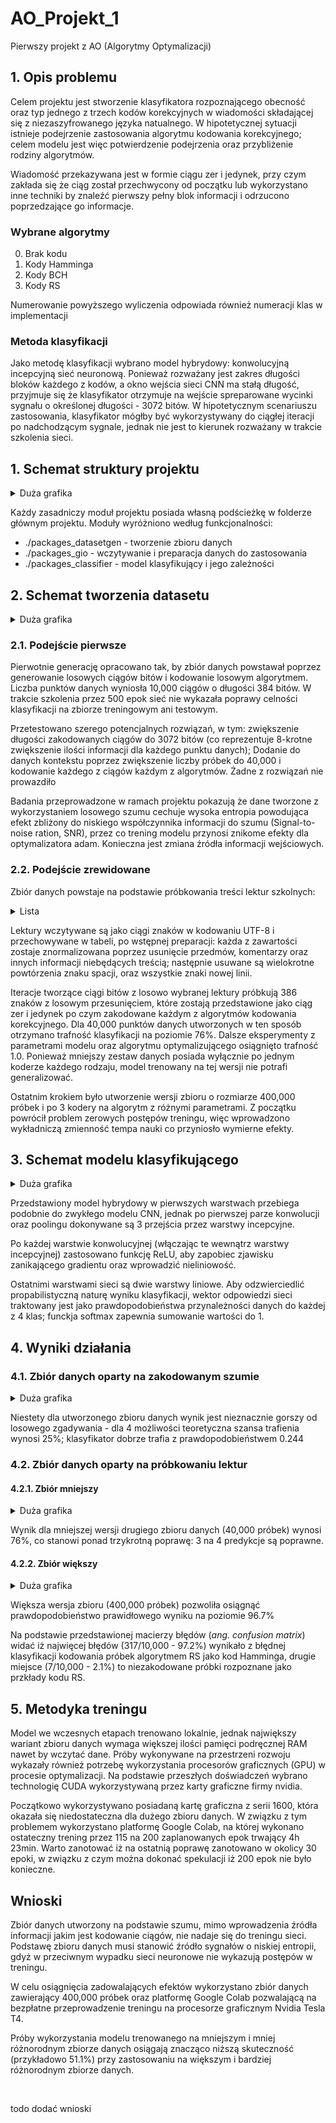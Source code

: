 # AO_Projekt_1
Pierwszy projekt z AO (Algorytmy Optymalizacji)

## 1. Opis problemu
<p>Celem projektu jest stworzenie klasyfikatora rozpoznającego obecność oraz typ jednego z trzech kodów korekcyjnych w wiadomości składającej się z niezaszyfrowanego języka natualnego. W hipotetycznej sytuacji istnieje podejrzenie zastosowania algorytmu kodowania korekcyjnego; celem modelu jest więc potwierdzenie podejrzenia oraz przybliżenie rodziny algorytmów.</p>
<p>Wiadomość przekazywana jest w formie ciągu zer i jedynek, przy czym zakłada się że ciąg został przechwycony od początku lub wykorzystano inne techniki by znaleźć pierwszy pełny blok informacji i odrzucono poprzedzające go informacje.</p>

### Wybrane algorytmy
<ol start='0'>
  <li>Brak kodu</li>
  <li>Kody Hamminga</li>
  <li>Kody BCH</li>
  <li>Kody RS</li>
</ol>

<p>Numerowanie powyższego wyliczenia odpowiada również numeracji klas w implementacji</p>

### Metoda klasyfikacji
Jako metodę klasyfikacji wybrano model hybrydowy: konwolucyjną incepcyjną sieć neuronową. Ponieważ rozważany jest zakres długości bloków każdego z kodów, a okno wejścia sieci CNN ma stałą długość, przyjmuje się że klasyfikator otrzymuje na wejście spreparowane wycinki sygnału o określonej długości - 3072 bitów. W hipotetycznym scenariuszu zastosowania, klasyfikator mógłby być wykorzystywany do ciągłej iteracji po nadchodzącym sygnale, jednak nie jest to kierunek rozważany w trakcie szkolenia sieci.

## 1. Schemat struktury projektu
<details>
  <summary>Duża grafika</summary>

  ![alt text](https://i.imgur.com/hsHuMpx.jpg)
</details>
<p>Każdy zasadniczy moduł projektu posiada własną podścieżkę w folderze głównym projektu. Moduły wyróżniono według funkcjonalności:</p>
<ul>
  <li>./packages_datasetgen - tworzenie zbioru danych</li>
  <li>./packages_gio - wczytywanie i preparacja danych do zastosowania</li>
  <li>./packages_classifier - model klasyfikujący i jego zależności</li>
</ul>

## 2. Schemat tworzenia datasetu
<details>
  <summary>Duża grafika</summary>

  ![alt text](https://i.imgur.com/sZKgmFN.png)
</details>

### 2.1. Podejście pierwsze
<p>Pierwotnie generację opracowano tak, by zbiór danych powstawał poprzez generowanie losowych ciągów bitów i kodowanie losowym algorytmem. Liczba punktów danych wyniosła 10,000 ciągów o długości 384 bitów. W trakcie szkolenia przez 500 epok sieć nie wykazała poprawy celności klasyfikacji na zbiorze treningowym ani testowym.<p>
<p>Przetestowano szerego potencjalnych rozwiązań, w tym: zwiększenie długości zakodowanych ciągów do 3072 bitów (co reprezentuje 8-krotne zwiększenie ilości informacji dla każdego punktu danych); Dodanie do danych kontekstu poprzez zwiększenie liczby próbek do 40,000 i kodowanie każdego z ciągów każdym z algorytmów. Żadne z rozwiązań nie prowazdiło</p>
<p>Badania przeprowadzone w ramach projektu pokazują że dane tworzone z wykorzystaniem losowego szumu cechuje wysoka entropia powodująca efekt zbliżony do niskiego współczynnika informacji do szumu (Signal-to-noise ration, SNR), przez co trening modelu przynosi znikome efekty dla optymalizatora adam. Konieczna jest zmiana źródła informacji wejściowych.</p>

### 2.2. Podejście zrewidowane
<p>Zbiór danych powstaje na podstawie próbkowania treści lektur szkolnych:</p>
<details>
  <summary>Lista</summary>
  <ul>
    <li>arystoteles - poetyka</li>
    <li>ave maria</li>
    <li>cassanova de seingalt - od kobiety do kobiety</li>
    <li>don kichot z la manchy</li>
    <li>dzieje tristana i izoldy</li>
    <li>giaur</li>
    <li>historia zoltej cizemki</li>
    <li>hoffmann - dziadek do orzechow</li>
    <li>homer - odyseja</li>
    <li>kariera nikodema dyzmy</li>
    <li>pan tadeusz</li>
    <li>przygody tomka sawyera</li>
    <li>quo vadis</li>
    <li>robinson crusoe</li>
    <li>rozprawa o metodzie</li>
    <li>spinoza - etyka</li>
    <li>syzyfowe prace</li>
    <li>tajemniczy ogrod</li>
    <li>w pustyni i w puszczy</li>
    <li>znachor</li>
  </ul>
</details>
<p>Lektury wczytywane są jako ciągi znaków w kodowaniu UTF-8 i przechowywane w tabeli, po wstępnej preparacji: każda z zawartości zostaje znormalizowana poprzez usunięcie przedmów, komentarzy oraz innych informacji niebędących treścią; następnie usuwane są wielokrotne powtórzenia znaku spacji, oraz wszystkie znaki nowej linii.</p>
<p>Iteracje tworzące ciągi bitów z losowo wybranej lektury próbkują 386 znaków z losowym przesunięciem, które zostają przedstawione jako ciąg zer i jedynek po czym zakodowane każdym z algorytmów kodowania korekcyjnego. Dla 40,000 punktów danych utworzonych w ten sposób otrzymano trafność klasyfikacji na poziomie 76%. Dalsze eksperymenty z parametrami modelu oraz algorytmu optymalizującego osiągnięto trafność 1.0. Ponieważ mniejszy zestaw danych posiada wyłącznie po jednym koderze każdego rodzaju, model trenowany na tej wersji nie potrafi generalizować.</p>
<p>Ostatnim krokiem było utworzenie wersji zbioru o rozmiarze 400,000 próbek i po 3 kodery na algorytm z różnymi parametrami. Z początku powrócił problem zerowych postępów treningu, więc wprowadzono wykładniczą zmienność tempa nauki co przyniosło wymierne efekty.</p>

## 3. Schemat modelu klasyfikującego
<details>
  <summary>Duża grafika</summary>

  ![alt text](https://i.imgur.com/6hfwQUJ.png)
</details>
<p>Przedstawiony model hybrydowy w pierwszych warstwach przebiega podobnie do zwykłego modelu CNN, jednak po pierwszej parze konwolucji oraz poolingu dokonywane są 3 przejścia przez warstwy incepcyjne.</p>
<p>Po każdej warstwie konwolucyjnej (włączając te wewnątrz warstwy incepcyjnej) zastosowano funkcję ReLU, aby zapobiec zjawisku zanikającego gradientu oraz wprowadzić nieliniowość.</p>
<p>Ostatnimi warstwami sieci są dwie warstwy liniowe. Aby odzwierciedlić propabilistyczną naturę wyniku klasyfikacji, wektor odpowiedzi sieci traktowany jest jako prawdopodobieństwa przynależności danych do każdej z 4 klas; funckja softmax zapewnia sumowanie wartości do 1.</p>

## 4. Wyniki działania
### 4.1. Zbiór danych oparty na zakodowanym szumie
<details>
  <summary>Duża grafika</summary>

  ![alt text](https://i.imgur.com/rl8QAel.png)
</details>
<p>Niestety dla utworzonego zbioru danych wynik jest nieznacznie gorszy od losowego zgadywania - dla 4 możliwości teoretyczna szansa trafienia wynosi 25%; klasyfikator dobrze trafia z prawdopodobieństwem 0.244</p>

### 4.2. Zbiór danych oparty na próbkowaniu lektur
#### 4.2.1. Zbiór mniejszy
<details>
  <summary>Duża grafika</summary>

  ![alt text](https://i.imgur.com/n0bGeXb.png)
</details>
<p>Wynik dla mniejszej wersji drugiego zbioru danych (40,000 próbek) wynosi 76%, co stanowi ponad trzykrotną poprawę: 3 na 4 predykcje są poprawne.</p>

#### 4.2.2. Zbiór większy
<details>
  <summary>Duża grafika</summary>

  ![alt text](https://i.imgur.com/rYfOcZj.png)
</details>
<p>Większa wersja zbioru (400,000 próbek) pozwoliła osiągnąć prawdopodobieństwo prawidłowego wyniku na poziomie 96.7%</p>
<p>Na podstawie przedstawionej macierzy błędów (<i>ang. confusion matrix</i>) widać iż najwięcej błędów (317/10,000 - 97.2%) wynikało z błędnej klasyfikacji kodowania próbek algorytmem RS jako kod Hamminga, drugie miejsce (7/10,000 - 2.1%) to niezakodowane próbki rozpoznane jako przkłady kodu RS.</p>

## 5. Metodyka treningu
<p>Model we wczesnych etapach trenowano lokalnie, jednak największy wariant zbioru danych wymaga większej ilości pamięci podręcznej RAM nawet by wczytać dane. Próby wykonywane na przestrzeni rozwoju wykazały również potrzebę wykorzystania procesorów graficznych (GPU) w procesie optymalizacji. Na podstawie przeszłych doświadczeń wybrano technologię CUDA wykorzystywaną przez karty graficzne firmy nvidia.</p>
<p>Początkowo wykorzystywano posiadaną kartę graficzna z serii 1600, która okazała się niedostateczna dla dużego zbioru danych. W związku z tym problemem wykorzystano platformę Google Colab, na której wykonano ostateczny trening przez 115 na 200 zaplanowanych epok trwający 4h 23min. Warto zanotować iż na ostatnią poprawę zanotowano w okolicy 30 epoki, w związku z czym można dokonać spekulacji iż 200 epok nie było konieczne.</p>

## Wnioski
<p>Zbiór danych utworzony na podstawie szumu, mimo wprowadzenia źródła informacji jakim jest kodowanie ciągów, nie nadaje się do treningu sieci. Podstawę zbioru danych musi stanowić źródło sygnałów o niskiej entropii, gdyż w przeciwnym wypadku sieci neuronowe nie wykazują postępów w treningu.</p>
<p>W celu osiągnięcia zadowalających efektów wykorzystano zbiór danych zawierający 400,000 próbek oraz platformę Google Colab pozwalającą na bezpłatne przeprowadzenie treningu na procesorze graficznym Nvidia Tesla T4.</p>
<p>Próby wykorzystania modelu trenowanego na mniejszym i mniej różnorodnym zbiorze danych osiągają znacząco niższą skuteczność (przykładowo 51.1%) przy zastosowaniu na większym i bardziej różnorodnym zbiorze danych.</p>
<br>
<p>todo dodać wnioski</p>
